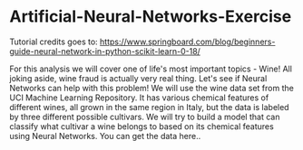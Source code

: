 # Artificial-Neural-Networks-Exercise
Tutorial credits goes to: https://www.springboard.com/blog/beginners-guide-neural-network-in-python-scikit-learn-0-18/

For this analysis we will cover one of life's most important topics - Wine! All joking aside, wine fraud is actually very real thing. Let's see if Neural Networks can help with this problem! We will use the wine data set from the UCI Machine Learning Repository. It has various chemical features of different wines, all grown in the same region in Italy, but the data is labeled by three different possible cultivars. We will try to build a model that can classify what cultivar a wine belongs to based on its chemical features using Neural Networks. You can get the data here..
